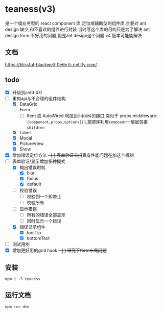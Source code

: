# teaness(v3)



是一个偏业务型的 react component 库
定位成辅助型的组件库,主要对 ant design 缺少,和不喜欢的组件进行封装
当时写这个库的目的只是为了解决 ant design form 不好用的问题,但是ant design这个问题 v4 版本可能能解决

## 文档

https://blissful-blackwell-0e6e7c.netlify.com/

## todo
- [x] 升级到antd 4.0
- [ ] 重构api与不合理的组件结构
  - [x] DataGrid
  - [ ] Form
    - [ ] Item 或 AutoWired 增加`显示中间件`的接口,类似于 props.middleware: `[component,props,options][]`,按顺序利用`compoent`一层层包裹`children`
  - [x] Label
  - [x] Modal
  - [x] PictureView
  - [x] Show
- [x] 增加错误定位方法
~~- [ ] 表单验证去抖~~真有性能问题在加这个机制
- [ ] 表单验证/显示增加多种模式
  - [x] 输出错误时机
    - [x] blur
    - [x] focus
    - [x] default
  - [ ] 校验错误
    - [ ] 校验到一个即停止
    - [ ] 校验所有
  - [ ] 显示错误
    - [ ] 所有的错误全部显示
    - [ ] 同时显示一个错误
  - [x] 错误显示组件
    - [x] toolTip
    - [x] bottomText
- [ ] 测试用例
- [x] 增加更好用的grid hook
~~- [ ] 研究下form布局问题~~

## 安装

`npm i -S teaness`

## 运行文档

`npm run dev`

